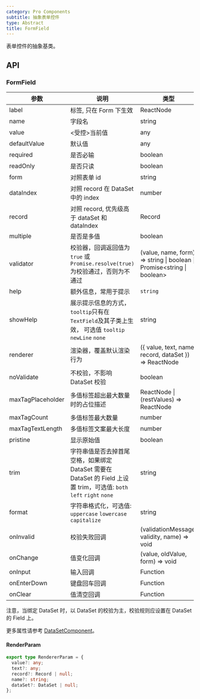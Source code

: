 ```yaml
---
category: Pro Components
subtitle: 抽象表单控件
type: Abstract
title: FormField
---
```


表单控件的抽象基类。

## API

### FormField

| 参数 | 说明 | 类型 | 默认值 |
| --- | --- | --- | --- |
| label | 标签, 只在 Form 下生效 | ReactNode |  |
| name | 字段名 | string |  |
| value | <受控>当前值 | any |  |
| defaultValue | 默认值 | any |  |
| required | 是否必输 | boolean | false |
| readOnly | 是否只读 | boolean | false |
| form | 对照表单 id | string |  |
| dataIndex | 对照 record 在 DataSet 中的 index | number | ds.currentIndex |
| record | 对照 record, 优先级高于 dataSet 和 dataIndex | Record |  |
| multiple | 是否是多值 | boolean | false |
| validator | 校验器，回调返回值为`true` 或 `Promise.resolve(true)`为校验通过，否则为不通过 | (value, name, form) => string \| boolean \| Promise&lt;string \| boolean&gt; |  |
| help | 额外信息，常用于提示 | `string` | `undefined` |
| showHelp | 展示提示信息的方式，`tooltip`只有在`TextField`及其子类上生效， 可选值 `tooltip` `newLine` `none` | string | `newLine` |
| renderer | 渲染器，覆盖默认渲染行为 | ({ value, text, name, record, dataSet }) => ReactNode | ({ text }) => text |
| noValidate | 不校验，不影响 DataSet 校验 | boolean | false |
| maxTagPlaceholder | 多值标签超出最大数量时的占位描述 | ReactNode \| (restValues) => ReactNode |  |
| maxTagCount | 多值标签最大数量 | number |  |
| maxTagTextLength | 多值标签文案最大长度 | number |  |
| pristine | 显示原始值 | boolean | false |
| trim | 字符串值是否去掉首尾空格，如果绑定 DataSet 需要在 DataSet 的 Field 上设置 trim，可选值: `both` `left` `right` `none` | string | `both` |
| format | 字符串格式化，可选值: `uppercase` `lowercase` `capitalize` | string |  |
| onInvalid | 校验失败回调 | (validationMessage, validity, name) => void |  |
| onChange | 值变化回调 | (value, oldValue, form) => void |  |
| onInput | 输入回调 | Function |  |
| onEnterDown | 键盘回车回调 | Function |  |
| onClear | 值清空回调 | Function |  |

注意，当绑定 DataSet 时，以 DataSet 的校验为主，校验规则应设置在 DataSet 的 Field 上。

更多属性请参考 [DataSetComponent](/components-pro/core/#DataSetComponent)。

#### RenderParam

```ts
export type RendererParam = {
  value?: any;
  text?: any;
  record?: Record | null;
  name?: string;
  dataSet?: DataSet | null;
};
```
